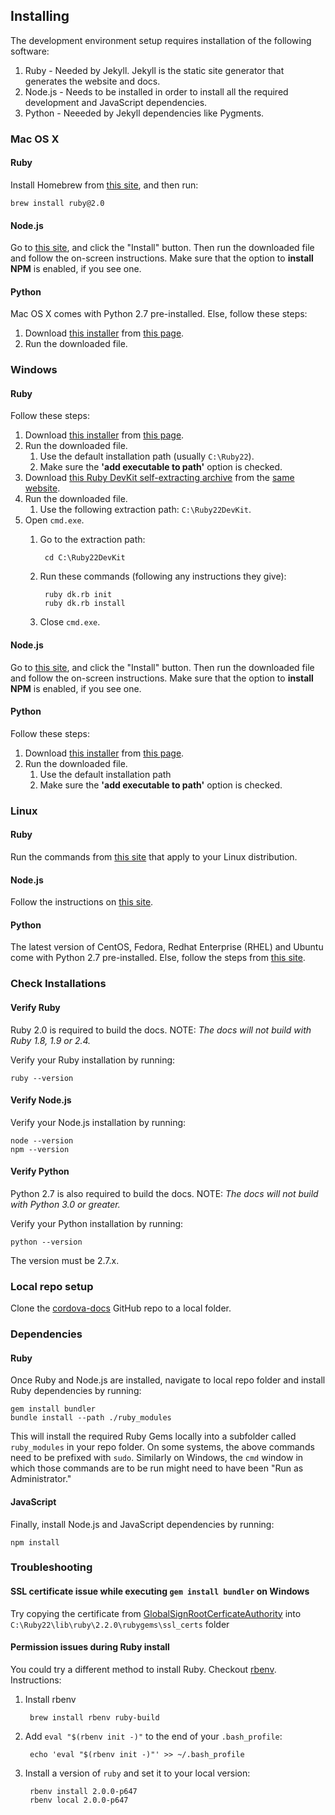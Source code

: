 ## Installing

The development environment setup requires installation of the following software:

1. Ruby - Needed by Jekyll. Jekyll is the static site generator that generates the website and docs.
1. Node.js - Needs to be installed in order to install all the required development and JavaScript dependencies.
1. Python - Neeeded by Jekyll dependencies like Pygments.

### Mac OS X

#### Ruby

Install Homebrew from [this site][homebrew], and then run:

    brew install ruby@2.0

#### Node.js

Go to [this site][nodejs], and click the "Install" button. Then run the downloaded file and follow the on-screen instructions. Make sure that the option to **install NPM** is enabled, if you see one.

#### Python

Mac OS X comes with Python 2.7 pre-installed. Else, follow these steps:

1. Download [this installer][python_installer_mac] from [this page][python_downloads].
2. Run the downloaded file.

### Windows

#### Ruby

Follow these steps:

1. Download [this installer][ruby_installer] from [this page][ruby_downloads].
2. Run the downloaded file.
    1. Use the default installation path (usually `C:\Ruby22`).
    1. Make sure the **'add executable to path'** option is checked.
3. Download [this Ruby DevKit self-extracting archive][ruby_devkit] from the [same website][ruby_downloads].
4. Run the downloaded file.
    1. Use the following extraction path: `C:\Ruby22DevKit`.
5. Open `cmd.exe`.
    1. Go to the extraction path:

            cd C:\Ruby22DevKit
    1. Run these commands (following any instructions they give):

            ruby dk.rb init
            ruby dk.rb install
    1. Close `cmd.exe`.

#### Node.js

Go to [this site][nodejs], and click the "Install" button. Then run the downloaded file and follow the on-screen instructions. Make sure that the option to **install NPM** is enabled, if you see one.

#### Python

Follow these steps:

1. Download [this installer][python_installer_windows] from [this page][python_downloads].
2. Run the downloaded file.
   1. Use the default installation path
   1. Make sure the **'add executable to path'** option is checked.

### Linux

#### Ruby

Run the commands from [this site][ruby_linux] that apply to your Linux distribution.

#### Node.js

Follow the instructions on [this site][linux_node].

#### Python

The latest version of CentOS, Fedora, Redhat Enterprise (RHEL) and Ubuntu come with Python 2.7 pre-installed. Else, follow the steps from [this site][python_linux].

### Check Installations

#### Verify Ruby

Ruby 2.0 is required to build the docs. NOTE: *The docs will not build with Ruby 1.8, 1.9 or 2.4.* 

Verify your Ruby installation by running:

    ruby --version

#### Verify Node.js

Verify your Node.js installation by running:

    node --version
    npm --version

#### Verify Python

Python 2.7 is also required to build the docs. NOTE: *The docs will not build with Python 3.0 or greater.*

Verify your Python installation by running:

    python --version

The version must be 2.7.x.

### Local repo setup

Clone the [cordova-docs] GitHub repo to a local folder.

### Dependencies

#### Ruby

Once Ruby and Node.js are installed, navigate to local repo folder and install Ruby dependencies by running:

    gem install bundler
    bundle install --path ./ruby_modules

This will install the required Ruby Gems locally into a subfolder called `ruby_modules` in your repo folder. On some systems, the above commands need to be prefixed with `sudo`. Similarly on Windows, the `cmd` window in which those commands are to be run might need to have been "Run as Administrator."

#### JavaScript

Finally, install Node.js and JavaScript dependencies by running:

    npm install

### Troubleshooting

#### SSL certificate issue while executing `gem install bundler` on Windows

Try copying the certificate from [GlobalSignRootCerficateAuthority] into `C:\Ruby22\lib\ruby\2.2.0\rubygems\ssl_certs` folder

#### Permission issues during Ruby install

You could try a different method to install Ruby. Checkout [rbenv](https://github.com/sstephenson/rbenv). Instructions:

1. Install rbenv

        brew install rbenv ruby-build

2. Add `eval "$(rbenv init -)"` to the end of your `.bash_profile`:

        echo 'eval "$(rbenv init -)"' >> ~/.bash_profile

3. Install a version of `ruby` and set it to your local version:

        rbenv install 2.0.0-p647
        rbenv local 2.0.0-p647


[ruby_linux]: https://www.ruby-lang.org/en/documentation/installation/#package-management-systems
[homebrew]: http://brew.sh/
[linux_node]: https://nodesource.com/blog/nodejs-v012-iojs-and-the-nodesource-linux-repositories#installing-node-js-v0-12
[ruby_downloads]: http://rubyinstaller.org/downloads/
[ruby_installer]: http://dl.bintray.com/oneclick/rubyinstaller/rubyinstaller-2.2.3.exe
[ruby_devkit]: http://dl.bintray.com/oneclick/rubyinstaller/DevKit-mingw64-32-4.7.2-20130224-1151-sfx.exe
[nodejs]: https://nodejs.org/
[python_downloads]: https://www.python.org/downloads/release/python-2711/
[python_installer_mac]: https://www.python.org/ftp/python/2.7.11/python-2.7.11-macosx10.6.pkg
[python_installer_windows]: https://www.python.org/ftp/python/2.7.11/python-2.7.11.amd64.msi
[python_linux]: http://docs.python-guide.org/en/latest/starting/install/linux/
[cordova-docs]: https://github.com/apache/cordova-docs
[GlobalSignRootCerficateAuthority]: https://raw.githubusercontent.com/rubygems/rubygems/master/lib/rubygems/ssl_certs/index.rubygems.org/GlobalSignRootCA.pem